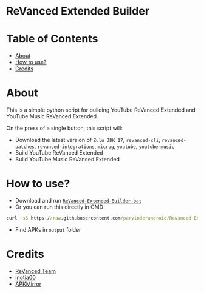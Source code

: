 # **ReVanced Extended Builder**

# Table of Contents

- [About](#about)
- [How to use?](#how-to-use)
- [Credits](#credits)

# About

This is a simple python script for building YouTube ReVanced Extended and YouTube Music ReVanced Extended.

On the press of a single button, this script will:

* Download the latest version of `Zulu JDK 17`, `revanced-cli`, `revanced-patches`, `revanced-integrations`, `microg`, `youtube`, `youtube-music`
* Build YouTube ReVanced Extended
* Build YouTube Music ReVanced Extended

# How to use?

* Download and run [`ReVanced-Extended-Builder.bat`](https://github.com/parvinderandroid/ReVanced-Extended-Builder/releases/latest/download/ReVanced-Extended-Builder.bat)
* Or you can run this directly in CMD

```cmd
curl -sS https://raw.githubusercontent.com/parvinderandroid/ReVanced-Extended-Builder/main/ReVanced-Extended-Builder.bat -o ReVanced-Extended-Builder.bat && ReVanced-Extended-Builder.bat && del ReVanced-Extended-Builder.bat
```
* Find APKs in `output` folder

# Credits

* [ReVanced Team](https://github.com/revanced/)
* [inotia00](https://github.com/inotia00/)
* [APKMirror](https://www.apkmirror.com/)
